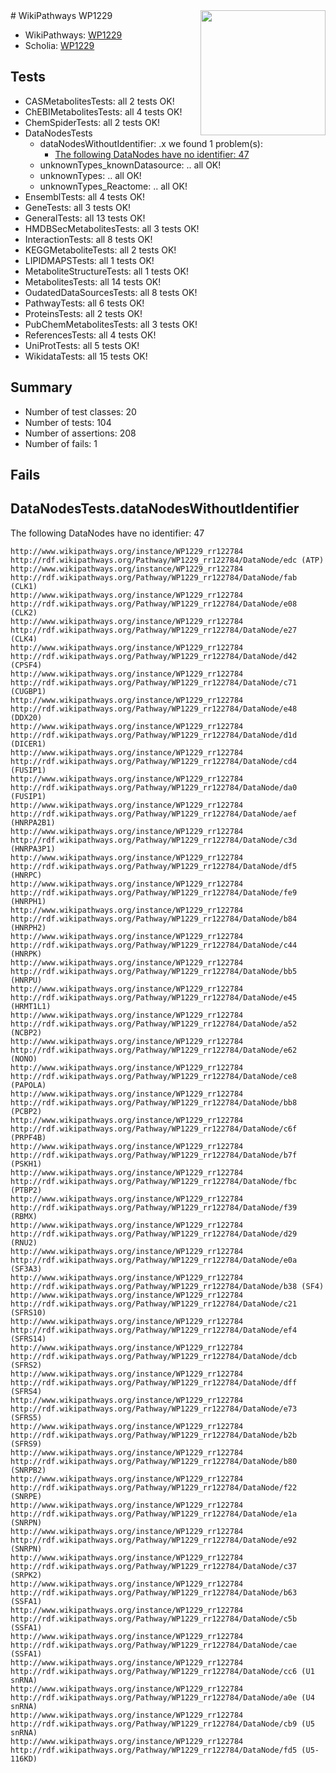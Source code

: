 <img style="float: right; width: 200px" src="https://upload.wikimedia.org/wikipedia/commons/thumb/8/83/Wplogo_with_text_500.png/640px-Wplogo_with_text_500.png" />
# WikiPathways WP1229

* WikiPathways: [WP1229](https://new.wikipathways.org/pathways/WP1229)
* Scholia: [WP1229](https://scholia.toolforge.org/wikipathways/WP1229)
## Tests
* CASMetabolitesTests: all 2 tests OK!
* ChEBIMetabolitesTests: all 4 tests OK!
* ChemSpiderTests: all 2 tests OK!
* DataNodesTests
    * dataNodesWithoutIdentifier: .x we found 1 problem(s):
        * [The following DataNodes have no identifier: 47](#8792c4f4)
    * unknownTypes_knownDatasource: .. all OK!
    * unknownTypes: .. all OK!
    * unknownTypes_Reactome: .. all OK!
* EnsemblTests: all 4 tests OK!
* GeneTests: all 3 tests OK!
* GeneralTests: all 13 tests OK!
* HMDBSecMetabolitesTests: all 3 tests OK!
* InteractionTests: all 8 tests OK!
* KEGGMetaboliteTests: all 2 tests OK!
* LIPIDMAPSTests: all 1 tests OK!
* MetaboliteStructureTests: all 1 tests OK!
* MetabolitesTests: all 14 tests OK!
* OudatedDataSourcesTests: all 8 tests OK!
* PathwayTests: all 6 tests OK!
* ProteinsTests: all 2 tests OK!
* PubChemMetabolitesTests: all 3 tests OK!
* ReferencesTests: all 4 tests OK!
* UniProtTests: all 5 tests OK!
* WikidataTests: all 15 tests OK!


## Summary

* Number of test classes: 20
* Number of tests: 104
* Number of assertions: 208
* Number of fails: 1

## Fails

<a name="8792c4f4" />

## DataNodesTests.dataNodesWithoutIdentifier

The following DataNodes have no identifier: 47
```
http://www.wikipathways.org/instance/WP1229_rr122784 http://rdf.wikipathways.org/Pathway/WP1229_rr122784/DataNode/edc (ATP)
http://www.wikipathways.org/instance/WP1229_rr122784 http://rdf.wikipathways.org/Pathway/WP1229_rr122784/DataNode/fab (CLK1)
http://www.wikipathways.org/instance/WP1229_rr122784 http://rdf.wikipathways.org/Pathway/WP1229_rr122784/DataNode/e08 (CLK2)
http://www.wikipathways.org/instance/WP1229_rr122784 http://rdf.wikipathways.org/Pathway/WP1229_rr122784/DataNode/e27 (CLK4)
http://www.wikipathways.org/instance/WP1229_rr122784 http://rdf.wikipathways.org/Pathway/WP1229_rr122784/DataNode/d42 (CPSF4)
http://www.wikipathways.org/instance/WP1229_rr122784 http://rdf.wikipathways.org/Pathway/WP1229_rr122784/DataNode/c71 (CUGBP1)
http://www.wikipathways.org/instance/WP1229_rr122784 http://rdf.wikipathways.org/Pathway/WP1229_rr122784/DataNode/e48 (DDX20)
http://www.wikipathways.org/instance/WP1229_rr122784 http://rdf.wikipathways.org/Pathway/WP1229_rr122784/DataNode/d1d (DICER1)
http://www.wikipathways.org/instance/WP1229_rr122784 http://rdf.wikipathways.org/Pathway/WP1229_rr122784/DataNode/cd4 (FUSIP1)
http://www.wikipathways.org/instance/WP1229_rr122784 http://rdf.wikipathways.org/Pathway/WP1229_rr122784/DataNode/da0 (FUSIP1)
http://www.wikipathways.org/instance/WP1229_rr122784 http://rdf.wikipathways.org/Pathway/WP1229_rr122784/DataNode/aef (HNRPA2B1)
http://www.wikipathways.org/instance/WP1229_rr122784 http://rdf.wikipathways.org/Pathway/WP1229_rr122784/DataNode/c3d (HNRPA3P1)
http://www.wikipathways.org/instance/WP1229_rr122784 http://rdf.wikipathways.org/Pathway/WP1229_rr122784/DataNode/df5 (HNRPC)
http://www.wikipathways.org/instance/WP1229_rr122784 http://rdf.wikipathways.org/Pathway/WP1229_rr122784/DataNode/fe9 (HNRPH1)
http://www.wikipathways.org/instance/WP1229_rr122784 http://rdf.wikipathways.org/Pathway/WP1229_rr122784/DataNode/b84 (HNRPH2)
http://www.wikipathways.org/instance/WP1229_rr122784 http://rdf.wikipathways.org/Pathway/WP1229_rr122784/DataNode/c44 (HNRPK)
http://www.wikipathways.org/instance/WP1229_rr122784 http://rdf.wikipathways.org/Pathway/WP1229_rr122784/DataNode/bb5 (HNRPU)
http://www.wikipathways.org/instance/WP1229_rr122784 http://rdf.wikipathways.org/Pathway/WP1229_rr122784/DataNode/e45 (HRMT1L1)
http://www.wikipathways.org/instance/WP1229_rr122784 http://rdf.wikipathways.org/Pathway/WP1229_rr122784/DataNode/a52 (NCBP2)
http://www.wikipathways.org/instance/WP1229_rr122784 http://rdf.wikipathways.org/Pathway/WP1229_rr122784/DataNode/e62 (NONO)
http://www.wikipathways.org/instance/WP1229_rr122784 http://rdf.wikipathways.org/Pathway/WP1229_rr122784/DataNode/ce8 (PAPOLA)
http://www.wikipathways.org/instance/WP1229_rr122784 http://rdf.wikipathways.org/Pathway/WP1229_rr122784/DataNode/bb8 (PCBP2)
http://www.wikipathways.org/instance/WP1229_rr122784 http://rdf.wikipathways.org/Pathway/WP1229_rr122784/DataNode/c6f (PRPF4B)
http://www.wikipathways.org/instance/WP1229_rr122784 http://rdf.wikipathways.org/Pathway/WP1229_rr122784/DataNode/b7f (PSKH1)
http://www.wikipathways.org/instance/WP1229_rr122784 http://rdf.wikipathways.org/Pathway/WP1229_rr122784/DataNode/fbc (PTBP2)
http://www.wikipathways.org/instance/WP1229_rr122784 http://rdf.wikipathways.org/Pathway/WP1229_rr122784/DataNode/f39 (RBMX)
http://www.wikipathways.org/instance/WP1229_rr122784 http://rdf.wikipathways.org/Pathway/WP1229_rr122784/DataNode/d29 (RNU2)
http://www.wikipathways.org/instance/WP1229_rr122784 http://rdf.wikipathways.org/Pathway/WP1229_rr122784/DataNode/e0a (SF3A3)
http://www.wikipathways.org/instance/WP1229_rr122784 http://rdf.wikipathways.org/Pathway/WP1229_rr122784/DataNode/b38 (SF4)
http://www.wikipathways.org/instance/WP1229_rr122784 http://rdf.wikipathways.org/Pathway/WP1229_rr122784/DataNode/c21 (SFRS10)
http://www.wikipathways.org/instance/WP1229_rr122784 http://rdf.wikipathways.org/Pathway/WP1229_rr122784/DataNode/ef4 (SFRS14)
http://www.wikipathways.org/instance/WP1229_rr122784 http://rdf.wikipathways.org/Pathway/WP1229_rr122784/DataNode/dcb (SFRS2)
http://www.wikipathways.org/instance/WP1229_rr122784 http://rdf.wikipathways.org/Pathway/WP1229_rr122784/DataNode/dff (SFRS4)
http://www.wikipathways.org/instance/WP1229_rr122784 http://rdf.wikipathways.org/Pathway/WP1229_rr122784/DataNode/e73 (SFRS5)
http://www.wikipathways.org/instance/WP1229_rr122784 http://rdf.wikipathways.org/Pathway/WP1229_rr122784/DataNode/b2b (SFRS9)
http://www.wikipathways.org/instance/WP1229_rr122784 http://rdf.wikipathways.org/Pathway/WP1229_rr122784/DataNode/b80 (SNRPB2)
http://www.wikipathways.org/instance/WP1229_rr122784 http://rdf.wikipathways.org/Pathway/WP1229_rr122784/DataNode/f22 (SNRPE)
http://www.wikipathways.org/instance/WP1229_rr122784 http://rdf.wikipathways.org/Pathway/WP1229_rr122784/DataNode/e1a (SNRPN)
http://www.wikipathways.org/instance/WP1229_rr122784 http://rdf.wikipathways.org/Pathway/WP1229_rr122784/DataNode/e92 (SNRPN)
http://www.wikipathways.org/instance/WP1229_rr122784 http://rdf.wikipathways.org/Pathway/WP1229_rr122784/DataNode/c37 (SRPK2)
http://www.wikipathways.org/instance/WP1229_rr122784 http://rdf.wikipathways.org/Pathway/WP1229_rr122784/DataNode/b63 (SSFA1)
http://www.wikipathways.org/instance/WP1229_rr122784 http://rdf.wikipathways.org/Pathway/WP1229_rr122784/DataNode/c5b (SSFA1)
http://www.wikipathways.org/instance/WP1229_rr122784 http://rdf.wikipathways.org/Pathway/WP1229_rr122784/DataNode/cae (SSFA1)
http://www.wikipathways.org/instance/WP1229_rr122784 http://rdf.wikipathways.org/Pathway/WP1229_rr122784/DataNode/cc6 (U1 snRNA)
http://www.wikipathways.org/instance/WP1229_rr122784 http://rdf.wikipathways.org/Pathway/WP1229_rr122784/DataNode/a0e (U4 snRNA)
http://www.wikipathways.org/instance/WP1229_rr122784 http://rdf.wikipathways.org/Pathway/WP1229_rr122784/DataNode/cb9 (U5 snRNA)
http://www.wikipathways.org/instance/WP1229_rr122784 http://rdf.wikipathways.org/Pathway/WP1229_rr122784/DataNode/fd5 (U5-116KD)
```

